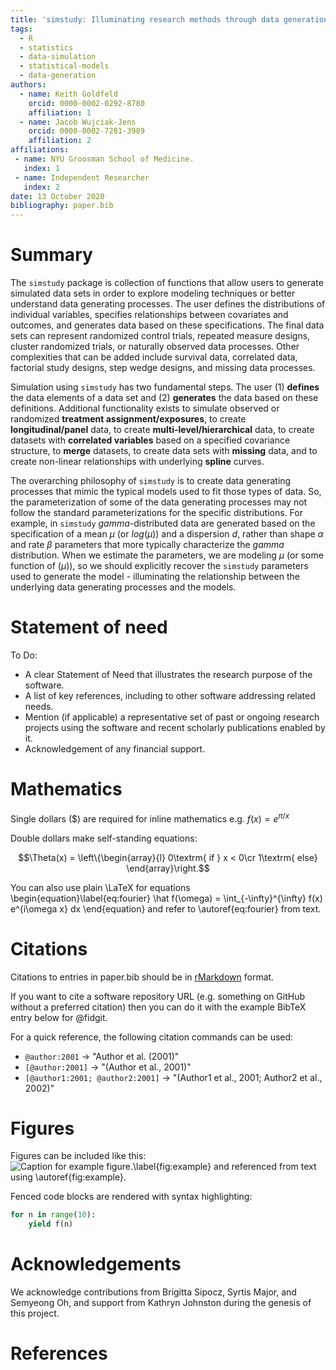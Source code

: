 ```yaml
---
title: 'simstudy: Illuminating research methods through data generation'
tags:
  - R
  - statistics
  - data-simulation
  - statistical-models
  - data-generation
authors:
  - name: Keith Goldfeld
    orcid: 0000-0002-0292-8780
    affiliation: 1 
  - name: Jacob Wujciak-Jens
    orcid: 0000-0002-7281-3989
    affiliation: 2
affiliations:
 - name: NYU Groosman School of Medicine.
   index: 1
 - name: Independent Researcher
   index: 2
date: 13 October 2020
bibliography: paper.bib
---
```


# Summary

The `simstudy` package is collection of functions that allow users to generate
simulated data sets in order to explore modeling techniques or better understand
data generating processes. The user defines the distributions of individual
variables, specifies relationships between covariates and outcomes, and
generates data based on these specifications. The final data sets can represent
randomized control trials, repeated measure designs, cluster randomized trials,
or naturally observed data processes. Other complexities that can be added
include survival data, correlated data, factorial study designs, step wedge
designs, and missing data processes.

Simulation using `simstudy` has two fundamental steps. The user (1) **defines**
the data elements of a data set and (2) **generates** the data based on these
definitions. Additional functionality exists to simulate observed or randomized
**treatment assignment/exposures**, to create **longitudinal/panel** data, to
create **multi-level/hierarchical** data, to create datasets with **correlated
variables** based on a specified covariance structure, to **merge** datasets, to
create data sets with **missing** data, and to create non-linear relationships
with underlying **spline** curves.

The overarching philosophy of `simstudy` is to create data generating processes
that mimic the typical models used to fit those types of data. So, the
parameterization of some of the data generating processes may not follow the
standard parameterizations for the specific distributions. For example, in
`simstudy` *gamma*-distributed data are generated based on the specification of
a mean $\mu$ (or $log(\mu)$) and a dispersion $d$, rather than shape $\alpha$
and rate $\beta$ parameters that more typically characterize the *gamma*
distribution. When we estimate the parameters, we are modeling $\mu$ (or some
function of $(\mu)$), so we should explicitly recover the `simstudy` parameters
used to generate the model - illuminating the relationship between the
underlying data generating processes and the models.

# Statement of need 
To Do:
* A clear Statement of Need that illustrates the research purpose of the software.
* A list of key references, including to other software addressing related
  needs.  
* Mention (if applicable) a representative set of past or ongoing research projects using the software and recent scholarly publications enabled by it.
* Acknowledgement of any financial support.

# Mathematics

Single dollars ($) are required for inline mathematics e.g. $f(x) = e^{\pi/x}$

Double dollars make self-standing equations:

$$\Theta(x) = \left\{\begin{array}{l}
0\textrm{ if } x < 0\cr
1\textrm{ else}
\end{array}\right.$$

You can also use plain \LaTeX for equations
\begin{equation}\label{eq:fourier}
\hat f(\omega) = \int_{-\infty}^{\infty} f(x) e^{i\omega x} dx
\end{equation}
and refer to \autoref{eq:fourier} from text.

# Citations

Citations to entries in paper.bib should be in
[rMarkdown](http://rmarkdown.rstudio.com/authoring_bibliographies_and_citations.html)
format.

If you want to cite a software repository URL (e.g. something on GitHub without a preferred
citation) then you can do it with the example BibTeX entry below for @fidgit.

For a quick reference, the following citation commands can be used:
- `@author:2001`  ->  "Author et al. (2001)"
- `[@author:2001]` -> "(Author et al., 2001)"
- `[@author1:2001; @author2:2001]` -> "(Author1 et al., 2001; Author2 et al., 2002)"

# Figures

Figures can be included like this:
![Caption for example figure.\label{fig:example}](figure.png)
and referenced from text using \autoref{fig:example}.

Fenced code blocks are rendered with syntax highlighting:
```python
for n in range(10):
    yield f(n)
```	

# Acknowledgements

We acknowledge contributions from Brigitta Sipocz, Syrtis Major, and Semyeong
Oh, and support from Kathryn Johnston during the genesis of this project.

# References
